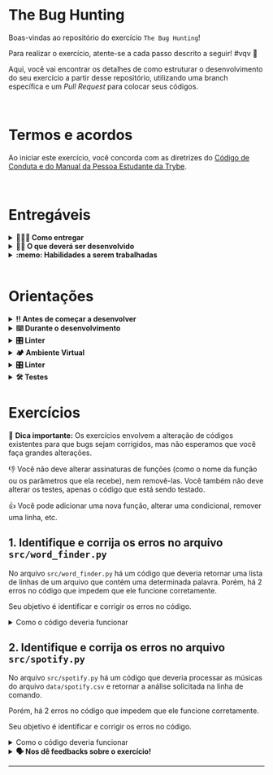 # The Bug Hunting

Boas-vindas ao repositório do exercício `The Bug Hunting`!

Para realizar o exercício, atente-se a cada passo descrito a seguir! #vqv 🚀

Aqui, você vai encontrar os detalhes de como estruturar o desenvolvimento do seu exercício a partir desse repositório, utilizando uma branch específica e um _Pull Request_ para colocar seus códigos.

<br />

# Termos e acordos

Ao iniciar este exercício, você concorda com as diretrizes do [Código de Conduta e do Manual da Pessoa Estudante da Trybe](https://app.betrybe.com/learn/student-manual/codigo-de-conduta-da-pessoa-estudante).

<br />

# Entregáveis

<details>
<summary><strong>🤷🏽‍♀️ Como entregar</strong></summary><br />

Para entregar o seu exercício, você deverá criar um _Pull Request_ neste repositório.

Lembre-se que você pode consultar nosso conteúdo sobre [Git & GitHub](https://app.betrybe.com/learn/course/5e938f69-6e32-43b3-9685-c936530fd326/module/fc998c60-386e-46bc-83ca-4269beb17e17/section/fe827a71-3222-4b4d-a66f-ed98e09961af/day/1a530297-e176-4c79-8ed9-291ae2950540/lesson/2b2edce7-9c49-4907-92a2-aa571f823b79) e nosso [Blog - Git & GitHub](https://blog.betrybe.com/tecnologia/git-e-github/) sempre que precisar!

</details>
  
<details>
<summary><strong>🧑‍💻 O que deverá ser desenvolvido</strong></summary><br />

Neste exercício, você vai praticar os seus conhecimentos em Python e a habilidade de debugar código.

Para isso, você vai receber algumas pequenas aplicações em Python que possuem alguns erros no código que impedem que ele funcione corretamente. Seu trabalho será identificar e corrigir esses erros!

<br />

</details>
  
<details>
  <summary><strong>:memo: Habilidades a serem trabalhadas</strong></summary><br />

Neste exercício, verificamos se você é capaz de:

- Identificar erros em código Python
- Corrigir erros em código Python
- Utilizar a ferramenta de debug integrada ao VS Code
- Escrever código Python que passa em testes de integração

</details>

<br/>

# Orientações
  
<details>

   <summary><strong>‼ Antes de começar a desenvolver </strong></summary><br />

1. Clone o repositório

- Use o comando: `git clone git@github.com:tryber/python-001-exercicio-the-bug-hunting.git`
- Entre na pasta do repositório que você acabou de clonar:
  - `cd python-001-exercicio-the-bug-hunting`

2. Instale as dependências

- Siga os passos do tópico [**🏕️ Ambiente Virtual**]

3. Crie uma branch a partir da branch `main`

- Verifique que você está na branch `main`
  - Exemplo: `git branch`
- Se você não estiver, mude para a branch `main`
  - Exemplo: `git checkout main`
- Agora, crie uma branch à qual você vai submeter os `commits` do seu exercício:
  - Você deve criar uma branch no seguinte formato: `nome-sobrenome-nome-do-exercício`;
  - Exemplo: `git checkout -b maria-soares-exercicio-the-bug-hunting`

4. Crie na raiz do exercício os arquivos que você precisará desenvolver:

- Verifique que você está na raiz do exercício:
  - Exemplo: `pwd` -> o retorno vai ser algo tipo _/Users/maria/code/**python-001-exercicio-the-bug-hunting**_
- Crie ou edite algum arquivo necessário ao exercício

5. Adicione as mudanças ao _stage_ do Git e faça um `commit`

- Verifique que as mudanças ainda não estão no _stage_:
  - Exemplo: `git status` (devem aparecer listados os novos arquivos em vermelho)
- Adicione o novo arquivo ao _stage_ do Git:
  - Exemplo:
    - `git add .` (adicionando todas as mudanças - _que estavam em vermelho_ - ao stage do Git)
    - `git status` (devem aparecer listados os arquivos em verde)
- Faça o `commit` inicial:
  - Exemplo:
    - `git commit -m 'iniciando o exercício. VAMOS COM TUDO :rocket:'` (fazendo o primeiro commit)
    - `git status` (deve aparecer uma mensagem tipo _nothing to commit_ )

6. Adicione a sua branch com o novo `commit` ao repositório remoto

- Usando o exemplo anterior: `git push -u origin maria-soares-exercicio-the-bug-hunting`

7. Crie um novo `Pull Request` _(PR)_

- Vá até a página de _Pull Requests_ do repositório no GitHub em `<url_do_repositório>/pulls`:
  - Clique no botão verde _"New pull request"_
  - Clique na caixa de seleção _"Compare"_ e escolha a sua branch **com atenção**
- Coloque um título para o seu _Pull Request_
  - Exemplo: _"Cria tela de busca"_
- Clique no botão verde _"Create pull request"_
- Adicione uma descrição para o _Pull Request_, um título nítido que o identifique, e clique no botão verde _"Create pull request"_
 <img width="1335" alt="Exemplo de pull request" src="https://user-images.githubusercontent.com/42356399/166255109-b95e6eb4-2503-45e5-8fb3-cf7caa0436e5.png">
- Volte até a página de _Pull Requests_ do repositório no GitHub em `<url_do_repositório>/pulls` e confira que o seu _Pull Request_ está criado

</details>

<details>

<summary><strong>⌨️ Durante o desenvolvimento</strong></summary><br />

Faça `commits` das alterações que você fizer no código regularmente, pois assim você garante visibilidade para o time da Trybe e treina essa prática para o mercado de trabalho :) ;

- Lembre-se de sempre após um (ou alguns) `commits` atualizar o repositório remoto;
- Os comandos que você utilizará com mais frequência são:

  - `git status` _(para verificar o que está em vermelho - fora do stage - e o que está em verde - no stage)_;
  - `git add` _(para adicionar arquivos ao stage do Git)_;
  - `git commit` _(para criar um commit com os arquivos que estão no stage do Git)_;
  - `git push -u origin nome-da-branch` _(para enviar o commit para o repositório remoto na primeira vez que fizer o `push` de uma nova branch)_;
  - `git push` _(para enviar o commit para o repositório remoto após o passo anterior)_.

</details>

<details>
  <summary><strong>🎛 Linter</strong></summary><br />

  Para garantir a qualidade do código, vamos utilizar nesses exercícios o linter `Flake8`.
  Assim o código estará alinhado com as boas práticas de desenvolvimento, sendo mais legível
  e de fácil manutenção! Para rodá-lo localmente no projeto, execute o comandos abaixo:

  ```bash
  python3 -m flake8
  ```

  ⚠️ **PULL REQUESTS COM ISSUES DE LINTER NÃO SERÃO AVALIADAS.
  ATENTE-SE PARA RESOLVÊ-LAS ANTES DE FINALIZAR O DESENVOLVIMENTO!** ⚠️
</details>

<details>
  <summary><strong>🏕️ Ambiente Virtual</strong></summary>
  O Python oferece um recurso chamado de ambiente virtual, onde permite sua máquina rodar sem conflitos, diferentes tipos de projetos com diferentes versões de bibliotecas.

  1. **Criar o ambiente virtual**

  ```bash
  python3 -m venv .venv
  ```

  2. **Ativar o ambiente virtual**

  ```bash
  source .venv/bin/activate
  ```

  3. **Instalar as dependências no ambiente virtual**

  ```bash
  python3 -m pip install -r dev-requirements.txt
  ```

  Com o seu ambiente virtual ativo, as dependências serão instaladas neste ambiente.
  Quando precisar desativar o ambiente virtual, execute o comando `deactivate`. Lembre-se de ativar novamente quando voltar a trabalhar no exercício.

  O arquivo `dev-requirements.txt` contém todas as dependências que serão utilizadas no exercício.

  Se o VS Code não reconhecer as dependências instaladas no ambiente virtual criado, será necessário informar o caminho do interpretador Python. Para isso, abra o VS Code e pressione `Ctrl + Shift + P` (no Mac, `Cmd + Shift + P`) e digite `Python: Select Interpreter`. Selecione o interpretador que possui o caminho `./.venv/bin/python` no nome.
</details>

<details>
<summary><strong>🎛 Linter</strong></summary>

Para garantir a qualidade do código, vamos utilizar nesses exercícios o linter `Flake8`. Assim o código estará alinhado com as boas práticas de desenvolvimento, sendo mais legível e de fácil manutenção! Para poder executar o `Flake8`, certifique-se de ter seguido os passos do tópico [**🏕️ Ambiente Virtual**] dentro do repositório.

Para rodá-lo localmente no repositório, execute o comando a seguir:

```bash
python3 -m flake8
```

Se a análise do `Flake8` encontrar problemas no seu código, tais problemas serão mostrados no seu terminal. Se não houver problema no seu código, nada será impresso no seu terminal.

Você pode também pode contar com a ajuda do `Flake8` no `VSCode`. Para isso, basta instalar a [extensão oficial do VS Code para a linguagem Python](https://marketplace.visualstudio.com/items?itemName=ms-python.python).

Em caso de dúvidas, confira o material na plataforma sobre [configuração do ambiente Python](https://app.betrybe.com/learn/course/5e938f69-6e32-43b3-9685-c936530fd326/module/f04cdb21-382e-4588-8950-3b1a29afd2dd/section/aa76abc8-b842-40d9-b5cc-baa960952129/lesson/dd80466d-31d4-4b35-bacf-d789e261fa7d).

⚠️ **PULL REQUESTS COM ISSUES NO LINTER NÃO SERÃO AVALIADAS. ATENTE-SE PARA RESOLVÊ-LAS ANTES DE FINALIZAR O DESENVOLVIMENTO!** ⚠️

</details>

<details>
  <summary><strong>🛠 Testes</strong></summary>

  Para executar os testes certifique-se de que você está com o ambiente virtual ativado.

  <strong>Executar os testes</strong>

  ```bash
  python3 -m pytest
  ```

  O arquivo `pyproject.toml` já configura corretamente o pytest. Entretanto, caso você tenha problemas com isso e queira explicitamente uma saída completa, o comando é:

  ```bash
  python3 -m pytest -s -vv
  ```

  O `pytest` possui diversos parâmetros que podem ser utilizados para executar os testes de diferentes formas. Alguns exemplos são:

  ```bash
  python3 -m pytest tests/test_nome_do_arquivo.py  # Executa todos os testes do arquivo de testes especificado
  python3 -m pytest tests/test_nome_do_arquivo.py::test_nome_do_teste  # Executa apenas o teste especificado
  python3 -m pytest -k expressao  # Executa apenas os testes que contém a expressão informada como substring
  python3 -m pytest -x  # Executa os testes até encontrar o primeiro erro
  ```

  Você pode combinar os parâmetros para executar os testes da forma que desejar! Para mais informações, consulte a [documentação do pytest](https://docs.pytest.org/en/6.2.x/contents.html).
</details>

# Exercícios

📍 **Dica importante:** Os exercícios envolvem a alteração de códigos existentes para que bugs sejam corrigidos, mas não esperamos que você faça grandes alterações.

👎 Você não deve alterar assinaturas de funções (como o nome da função ou os parâmetros que ela recebe), nem removê-las. Você também não deve alterar os testes, apenas o código que está sendo testado.

👍 Você pode adicionar uma nova função, alterar uma condicional, remover uma linha, etc.

## 1. Identifique e corrija os erros no arquivo `src/word_finder.py`

No arquivo `src/word_finder.py` há um código que deveria retornar uma lista de linhas de um arquivo que contém uma determinada palavra. Porém, há 2 erros no código que impedem que ele funcione corretamente.

Seu objetivo é identificar e corrigir os erros no código.

<details>

<summary> Como o código deveria funcionar </code>
</summary><br/>

A aplicação do arquivo `src/word_finder.py` deve ser executada da seguinte forma:

```bash
python3 src/word_finder.py
```

Ao executar o comando acima, a aplicação deveria retornar uma lista de linhas de um arquivo que contém uma determinada palavra. No código atual, a palavra que está sendo buscada é `python` e o arquivo que está sendo lido é o `data/word_finder.txt`.

Nesse caso, a saída esperada é a seguinte:

```txt
[1, 2, 3, 4, 6, 8]
```

</details>

## 2. Identifique e corrija os erros no arquivo `src/spotify.py`

No arquivo `src/spotify.py` há um código que deveria processar as músicas do arquivo `data/spotify.csv` e retornar a análise solicitada na linha de comando.

Porém, há 2 erros no código que impedem que ele funcione corretamente.

Seu objetivo é identificar e corrigir os erros no código.

<details>

<summary> Como o código deveria funcionar </code>
</summary><br/>

As possíveis análises são:

- `1`: retorna as músicas mais instrumentais;
- `2`: retorna as músicas mais dançantes;
- `3`: retorna as músicas mais enérgicas.

A aplicação do arquivo `src/spotify.py` deve ser executada da seguinte forma:

```bash
python3 src/spotify.py 1
```

Ao executar o comando acima, a aplicação deveria retornar a lista das 10 músicas "mais instrumentais", mas você pode escolher qualquer uma das análises disponíveis (`1`, `2` ou `3`).

No nosso caso, a saída esperada é:

```txt
Top 10 músicas mais instrumentais:
 1 - 'Cornfield Chase' de Hans Zimmer
 2 - 'Day One (Interstellar Theme)' de Hans Zimmer
 3 - 'Chevaliers De Sangreal - From The Da Vinci Code Original Motion Picture Soundtrack' de Hans Zimmer
 4 - 'Experience' de Ludovico Einaudi
 5 - 'The Tree' de Ludovico Einaudi
 6 - 'Temple White' de Ludovico Einaudi
 7 - 'Natural Light' de Ludovico Einaudi
 8 - 'First Step' de Hans Zimmer
 9 - 'Veridis Quo' de Daft Punk
10 - 'Goldberg Variations, BWV 988: Aria' de Johann Sebastian Bach
```

</details>

<details>
<summary><strong> 🗣 Nos dê feedbacks sobre o exercício!</strong></summary><br />

Ao finalizar e submeter o exercício, não se esqueça de avaliar sua experiência preenchendo o [formulário](https://be-trybe.typeform.com/to/ZTeR4IbH#cohort_hidden=CH1&template=betrybe/python-0x-exercicio-the-bug-hunting).
**Leva menos de 3 minutos!**

</details>

---
